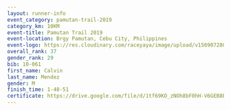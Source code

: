 ```yaml
---
layout: runner-info 
event_category: pamutan-trail-2019 
category_km: 10KM 
event-title: Pamutan Trail 2019 
event-location: Brgy Pamutan, Cebu City, Philippines 
event-logo: https://res.cloudinary.com/raceyaya/image/upload/v1569072806/logo/pamutan-trail_d8abrj.jpg 
overall_rank: 37
gender_rank: 29
bib: 10-061
first_name: Calvin
last_name: Mendez
gender: M
finish_time: 1-48-51
certificate: https://drive.google.com/file/d/1tf69KO_zNOh8bF0hH-V6GEB8BBavhTjm/view?usp=sharing
---
```


